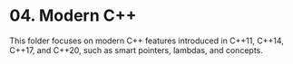 # 04. Modern C++

This folder focuses on modern C++ features introduced in C++11, C++14, C++17, and C++20, such as smart pointers, lambdas, and concepts.
